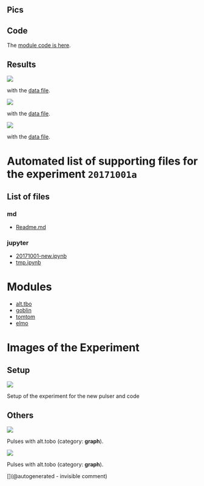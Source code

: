 ## Pics


## Code

The [module code is here](/retired/alt.tbo/20171001a/bilevel.c).

## Results

![](/retired/alt.tbo/20171001a/Pulses_NewModule-1.jpg)

with the [data file](/retired/alt.tbo/20171001a/NewModule-1.DAT).

![](/retired/alt.tbo/20171001a/Pulses_NewModule-1.jpg)

with the [data file](/retired/alt.tbo/20171001a/NewModule-1.DAT).

![](/retired/alt.tbo/20171001a/Pulses_NewModule-1.jpg)

with the [data file](/retired/alt.tbo/20171001a/NewModule-1.DAT).


# Automated list of supporting files for the __experiment `20171001a`__

## List of files

### md

* [Readme.md](/retired/alt.tbo/20171001a/Readme.md)


### jupyter

* [20171001-new.ipynb](/retired/alt.tbo/20171001a/20171001-new.ipynb)
* [tmp.ipynb](/tmp.ipynb)





# Modules

* [alt.tbo](/retired/alt.tbo/)
* [goblin](/goblin/)
* [tomtom](/retired/tomtom/)
* [elmo](/elmo/)




# Images of the Experiment

## Setup

![](/retired/alt.tbo/20171001a/20171001_135009.jpg)

Setup of the experiment for the new pulser and code

## Others

![](/retired/alt.tbo/20171001a/Pulses_NewModule-1.jpg)

Pulses with alt.tobo (category: __graph__).

![](/retired/alt.tbo/20171001a/Pulses_NewModule-2.jpg)

Pulses with alt.tobo (category: __graph__).










[](@autogenerated - invisible comment)